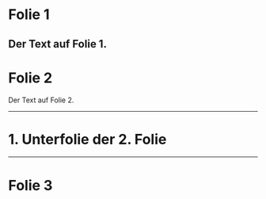 # Folie 1
Der Text auf Folie 1.
---
# Folie 2
Der Text auf Folie 2.
***
# 1. Unterfolie der 2. Folie
---
# Folie 3
